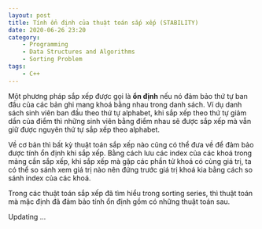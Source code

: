 ```yaml
---
layout: post
title: Tính ổn định của thuật toán sắp xếp (STABILITY)
date: 2020-06-26 23:20
category:
    - Programming
    - Data Structures and Algorithms
    - Sorting Problem
tags: 
    - C++
---
```

Một phương pháp sắp xếp được gọi là **ổn định** nếu nó đảm bảo thứ tự ban đầu của các bản ghi mang khoá
bằng nhau trong danh sách. Ví dụ danh sách sinh viên ban đầu theo thứ tự alphabet, khi sắp xếp theo thứ
tự giảm dần của điểm thì những sinh viên bằng điểm nhau sẽ được sắp xếp mà vẫn giữ được nguyên thứ tự
sắp xếp theo alphabet.

Về cơ bản thì bất kỳ thuật toán sắp xếp nào cũng có thể đưa về để đảm bảo được tính ổn định khi sắp xếp.
Bằng cách lưu các index của các khoá trong mảng cần sắp xếp, khi sắp xếp mà gặp các phần tử khoá có cùng
giá trị, ta có thể so sánh xem giá trị nào nên đứng trước giá trị khoá kia bằng cách so sánh index của
các khoá.

Trong các thuật toán sắp xếp đã tìm hiểu trong sorting series, thì thuật toán mà mặc định đã đảm bảo tính
ổn định gồm có những thuật toán sau.

Updating ...